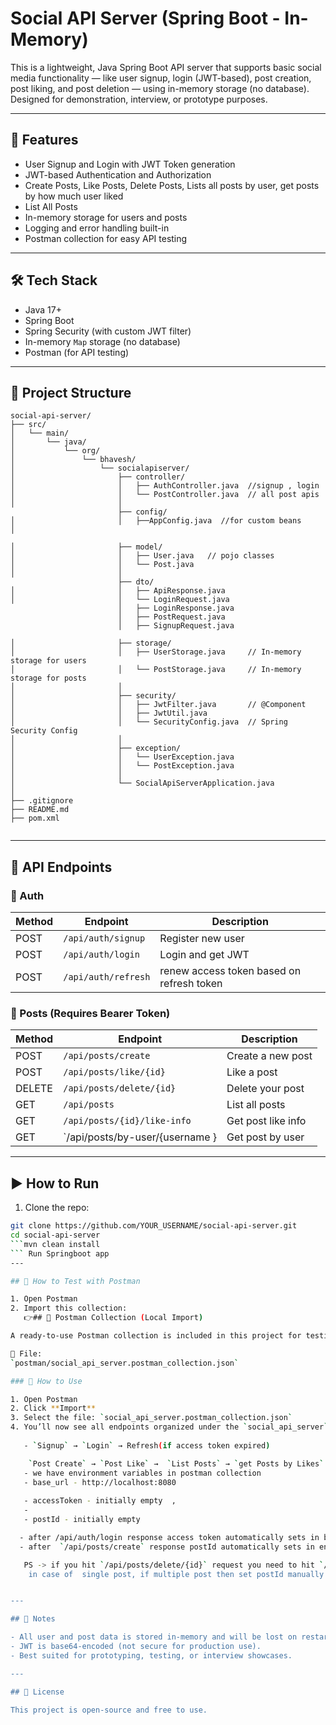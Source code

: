 
# Social API Server (Spring Boot - In-Memory)

This is a lightweight,  Java Spring Boot API server that supports basic social media functionality — like user signup, login (JWT-based), post creation, post liking, and post deletion — using in-memory storage (no database). Designed for demonstration, interview, or prototype purposes.

---

## 🚀 Features

- User Signup and Login with JWT Token generation
- JWT-based Authentication and Authorization
- Create Posts, Like Posts, Delete Posts, Lists all posts by user, get posts by how much user liked
- List All Posts
- In-memory storage for users and posts
- Logging and error handling built-in
- Postman collection for easy API testing

---

## 🛠 Tech Stack

- Java 17+
- Spring Boot
- Spring Security (with custom JWT filter)
- In-memory `Map` storage (no database)
- Postman (for API testing)

---

## 📂 Project Structure

```
social-api-server/
├── src/
│   └── main/
│       └── java/
│           └── org/
│               └── bhavesh/
│                   └── socialapiserver/
│                       ├── controller/
│                       │   ├── AuthController.java  //signup , login
│                       │   └── PostController.java  // all post apis 
│                       │
                        ├── config/
│                       │   ├──AppConfig.java  //for custom beans
│               

│                       ├── model/
│                       │   ├── User.java   // pojo classes
│                       │   └── Post.java
│                       │
                        ├── dto/
│                       │   ├── ApiResponse.java   
│                       │   └── LoginRequest.java
                        │   ├── LoginResponse.java
                        │   ├── PostRequest.java
                        │   ├── SignupRequest.java  

│                       ├── storage/
│                       │   ├── UserStorage.java     // In-memory storage for users
│                       │   └── PostStorage.java     // In-memory storage for posts
│                       │
│                       ├── security/
│                       │   ├── JwtFilter.java       // @Component
│                       │   ├── JwtUtil.java
│                       │   └── SecurityConfig.java  // Spring Security Config
│                       │
│                       ├── exception/
│                       │   └── UserException.java
│                       │   └── PostException.java
│                       │
│                       └── SocialApiServerApplication.java
│
├── .gitignore
├── README.md
├── pom.xml


```

---

## 🧪 API Endpoints

### 🔐 Auth

| Method | Endpoint            | Description           |
|--------|---------------------|-----------------------|
| POST   | `/api/auth/signup`  | Register new user     |
| POST   | `/api/auth/login`   | Login and get JWT     |
| POST   | `/api/auth/refresh` | renew access token based on refresh token    |

### 📝 Posts (Requires Bearer Token)

| Method | Endpoint                    | Description               |
|--------|-----------------------------|---------------------------|
| POST   | `/api/posts/create`         | Create a new post         |
| POST   | `/api/posts/like/{id}`      | Like a post               |
| DELETE | `/api/posts/delete/{id}`    | Delete your post          |
| GET    | `/api/posts`                | List all posts            |
| GET    | `/api/posts/{id}/like-info` | Get post like info        |
| GET    | `/api/posts/by-user/{username }| Get post by user       |

---

## ▶️ How to Run

1. Clone the repo:
```bash
git clone https://github.com/YOUR_USERNAME/social-api-server.git
cd social-api-server
```mvn clean install
``` Run Springboot app
---

## 🧪 How to Test with Postman

1. Open Postman
2. Import this collection:  
   👉## 🔄 Postman Collection (Local Import)

A ready-to-use Postman collection is included in this project for testing all APIs.

📁 File:  
`postman/social_api_server.postman_collection.json`

### 🚀 How to Use

1. Open Postman
2. Click **Import**
3. Select the file: `social_api_server.postman_collection.json`
4. You’ll now see all endpoints organized under the `social_api_server` collection
   
   - `Signup` → `Login` → Refresh(if access token expired)

    `Post Create` → `Post Like` →  `List Posts` → `get Posts by Likes` →  `get Posts by User` → `Delete Post`
   - we have environment variables in postman collection
   - base_url - http://localhost:8080
   
   - accessToken - initially empty  ,
   - 
   - postId - initially empty

  - after /api/auth/login response access token automatically sets in bearer token of other request
  - after  `/api/posts/create` response postId automatically sets in environment variable which is used on other request

   PS -> if you hit `/api/posts/delete/{id}` request you need to hit `/api/posts/create` request again for other api's to work
    in case of  single post, if multiple post then set postId manually from list of posts to postId env variable.


---

## 📌 Notes

- All user and post data is stored in-memory and will be lost on restart.
- JWT is base64-encoded (not secure for production use).
- Best suited for prototyping, testing, or interview showcases.

---

## 📄 License

This project is open-source and free to use.
